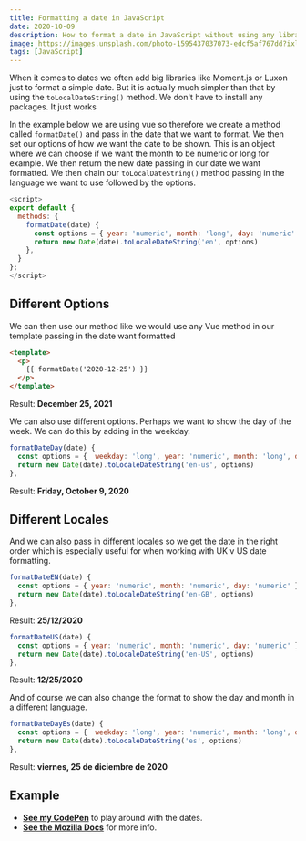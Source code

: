 ```yaml
---
title: Formatting a date in JavaScript
date: 2020-10-09
description: How to format a date in JavaScript without using any libraries so you easily display dates in your Vue or Nuxt application
image: https://images.unsplash.com/photo-1595437037073-edcf5af767dd?ixlib=rb-1.2.1&ixid=eyJhcHBfaWQiOjEyMDd9&auto=format&fit=crop&w=800&q=60
tags: [JavaScript]
---
```


When it comes to dates we often add big libraries like Moment.js or Luxon just to format a simple date. But it is actually much simpler than that by using the `toLocalDateString()` method. We don't have to install any packages. It just works

In the example below we are using vue so therefore we create a method called `formatDate()` and pass in the date that we want to format. We then set our options of how we want the date to be shown. This is an object where we can choose if we want the month to be numeric or long for example. We then return the new date passing in our date we want formatted. We then chain our `toLocalDateString()` method passing in the language we want to use followed by the options.

```js
<script>
export default {
  methods: {
    formatDate(date) {
      const options = { year: 'numeric', month: 'long', day: 'numeric' }
      return new Date(date).toLocaleDateString('en', options)
    },
  }
};
</script>

```

## Different Options

We can then use our method like we would use any Vue method in our template passing in the date want formatted

```html
<template>
  <p>
    {{ formatDate('2020-12-25') }}
  </p>
</template>
```

Result: **December 25, 2021**

We can also use different options. Perhaps we want to show the day of the week. We can do this by adding in the weekday.

```js
formatDateDay(date) {
  const options = {  weekday: 'long', year: 'numeric', month: 'long', day: 'numeric' }
  return new Date(date).toLocaleDateString('en-us', options)
},
```

Result: **Friday, October 9, 2020**

## Different Locales

And we can also pass in different locales so we get the date in the right order which is especially useful for when working with UK v US date formatting.

```js
formatDateEN(date) {
  const options = { year: 'numeric', month: 'numeric', day: 'numeric' }
  return new Date(date).toLocaleDateString('en-GB', options)
},
```

Result: **25/12/2020**

```js
formatDateUS(date) {
  const options = { year: 'numeric', month: 'numeric', day: 'numeric' }
  return new Date(date).toLocaleDateString('en-US', options)
},
```

Result: **12/25/2020**

And of course we can also change the format to show the day and month in a different language.

```js
formatDateDayEs(date) {
  const options = {  weekday: 'long', year: 'numeric', month: 'long', day: 'numeric' }
  return new Date(date).toLocaleDateString('es', options)
},
```

Result: **viernes, 25 de diciembre de 2020**

## Example

- **[See my CodePen](https://codepen.io/debs-obrien/pen/oNLgJda)** to play around with the dates.
- **[See the Mozilla Docs](https://developer.mozilla.org/en-US/docs/Web/JavaScript/Reference/Global_Objects/Date/toLocaleDateString)** for more info.
